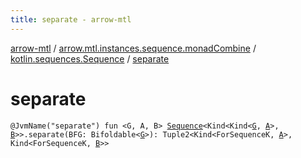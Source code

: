 ```yaml
---
title: separate - arrow-mtl
---
```


[arrow-mtl](../../index.html) / [arrow.mtl.instances.sequence.monadCombine](../index.html) / [kotlin.sequences.Sequence](index.html) / [separate](./separate.html)

# separate

`@JvmName("separate") fun <G, A, B> `[`Sequence`](https://kotlinlang.org/api/latest/jvm/stdlib/kotlin.sequences/-sequence/index.html)`<Kind<Kind<`[`G`](separate.html#G)`, `[`A`](separate.html#A)`>, `[`B`](separate.html#B)`>>.separate(BFG: Bifoldable<`[`G`](separate.html#G)`>): Tuple2<Kind<ForSequenceK, `[`A`](separate.html#A)`>, Kind<ForSequenceK, `[`B`](separate.html#B)`>>`